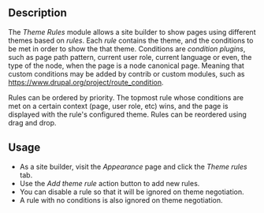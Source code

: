 Description
-----------

The _Theme Rules_ module allows a site builder to show pages using different
themes based on _rules_. Each _rule_ contains the theme, and the conditions to
be met in order to show the that theme. Conditions are _condition plugins_, such
as page path pattern, current user role, current language or even, the type of
the node, when the page is a node canonical page. Meaning that custom
conditions may be added by contrib or custom modules, such as
https://www.drupal.org/project/route_condition.

Rules can be ordered by priority. The topmost rule whose conditions are met on a
certain context (page, user role, etc) wins, and the page is displayed with the
rule's configured theme. Rules can be reordered using drag and drop.

Usage
-----

* As a site builder, visit the _Appearance_ page and click the _Theme rules_
  tab.
* Use the _Add theme rule_ action button to add new rules.
* You can disable a rule so that it will be ignored on theme negotiation.
* A rule with no conditions is also ignored on theme negotiation.
